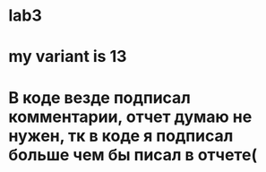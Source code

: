 # lab3
# my variant is 13
# В коде везде подписал комментарии, отчет думаю не нужен, тк в коде я подписал больше чем бы писал в отчете(
